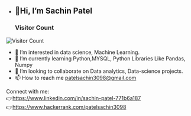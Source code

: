
- <h2>👋Hi, I’m Sachin Patel<br>
  
  <h3> Visitor Count<br>
 ![Visitor Count](https://profile-counter.glitch.me/{sachin3098}/count.svg)
  
  
- 👀 I’m interested in data science, Machine Learning.
- 🌱 I’m currently learning Python,MYSQL, Python Libraries Like Pandas, Numpy
- 💞️ I’m looking to collaborate on Data analytics, Data-science projects.
- 📫 How to reach me patelsachin3098@gmail.com


Connect with me: \
👉https://www.linkedin.com/in/sachin-patel-771b6a187 \
👉https://www.hackerrank.com/patelsachin3098
